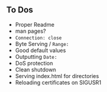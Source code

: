 
To Dos
------
- Proper Readme
- man pages?
- `Connection: close`
- Byte Serving / `Range:`
- Good default values
- Outputting `Date:`
- DoS protection
- Clean shutdown
- Serving index.html for directories
- Reloading certificates on SIGUSR1

